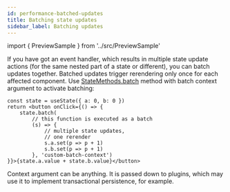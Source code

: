 ```yaml
---
id: performance-batched-updates
title: Batching state updates
sidebar_label: Batching updates
---
```


import { PreviewSample } from '../src/PreviewSample'

If you have got an event handler, which results in multiple state update actions
(for the same nested part of a state or different),
you can batch updates together. Batched updates trigger rerendering only once for each affected component.
Use [StateMethods.batch](typedoc-hookstate-core#batch) method with batch context argument to activate batching:

```tsx
const state = useState({ a: 0, b: 0 })
return <button onClick={() => {
    state.batch(
        // this function is executed as a batch
        (s) => {
            // multiple state updates,
            // one rerender
            s.a.set(p => p + 1)
            s.b.set(p => p + 1)
        }, 'custom-batch-context')
}}>{state.a.value + state.b.value}</button>
```

Context argument can be anything. It is passed down to plugins, which may use it to implement transactional persistence, for example.

